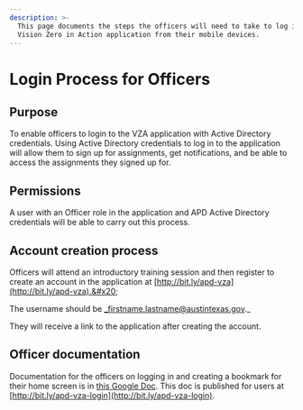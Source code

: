 ```yaml
---
description: >-
  This page documents the steps the officers will need to take to log into the
  Vision Zero in Action application from their mobile devices.
---
```


# Login Process for Officers

## Purpose

To enable officers to login to the VZA application with Active Directory credentials. Using Active Directory credentials to log in to the application will allow them to sign up for assignments, get notifications, and be able to access the assignments they signed up for.

## Permissions

A user with an Officer role in the application and  APD Active Directory credentials  will be able to carry out this process.

## Account creation process

Officers will attend an introductory training session and then register to create an account in the application at [http://bit.ly/apd-vza](http://bit.ly/apd-vza).&#x20;

The username should be _firstname.lastname@austintexas.gov._&#x20;

They will receive a link to the application after creating the account.

## Officer documentation

Documentation for the officers on logging in and creating a bookmark for their home screen is in [this Google Doc](https://docs.google.com/document/d/1VHhR9pe3oJLZAUsZyoV\_huMMXkVnQEzLltwU1klAvpU/edit#). This doc is published for users at [http://bit.ly/apd-vza-login](http://bit.ly/apd-vza-login). &#x20;
